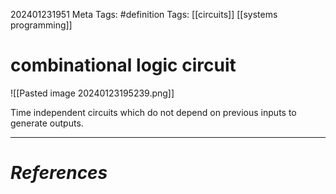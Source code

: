 202401231951
Meta Tags: #definition 
Tags: [[circuits]] [[systems programming]]

# combinational logic circuit

![[Pasted image 20240123195239.png]]

Time independent circuits which do not depend on previous inputs to generate outputs.


---
# *References*